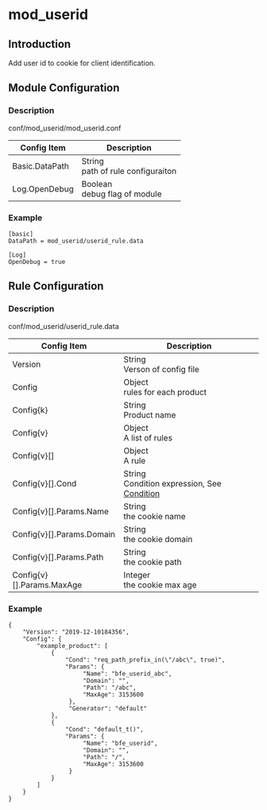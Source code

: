 # mod_userid

## Introduction 

Add user id to cookie for client identification.

## Module Configuration

### Description
conf/mod_userid/mod_userid.conf

| Config Item | Description                             |
| ----------- | --------------------------------------- |
| Basic.DataPath | String<br>path of rule configuraiton |
| Log.OpenDebug | Boolean<br>debug flag of module |

### Example
```
[basic]
DataPath = mod_userid/userid_rule.data

[Log]
OpenDebug = true
```

## Rule Configuration

### Description
conf/mod_userid/userid_rule.data

| Config Item | Description                                             |
| ----------- | ------------------------------------------------------- |
| Version     | String<br>Verson of config file |
| Config | Object<br>rules for each product |
| Config{k} | String<br>Product name |
| Config{v} | Object<br>A list of rules |
| Config{v}[] | Object<br>A rule |
| Config{v}[].Cond          | String<br>Condition expression, See [Condition](../../condition/condition_grammar.md) |
| Config{v}[].Params.Name   | String<br>the cookie name        |
| Config{v}[].Params.Domain | String<br>the cookie domain      |
| Config{v}[].Params.Path   | String<br>the cookie path        |
| Config{v}[].Params.MaxAge | Integer<br>the cookie max age     |

### Example
```
{
    "Version": "2019-12-10184356",
    "Config": {
        "example_product": [
            {
                "Cond": "req_path_prefix_in(\"/abc\", true)",
                "Params": {
                     "Name": "bfe_userid_abc",
                     "Domain": "",
                     "Path": "/abc",
                     "MaxAge": 3153600
                 },
                 "Generator": "default"
            }, 
            {
                "Cond": "default_t()",
                "Params": {
                     "Name": "bfe_userid",
                     "Domain": "",
                     "Path": "/",
                     "MaxAge": 3153600
                 }
            }
        ]
    }
}
```
